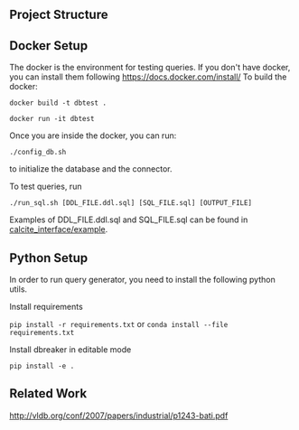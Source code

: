 ## Project Structure


## Docker Setup

The docker is the environment for testing queries. If you don't have docker, you can install them following https://docs.docker.com/install/ To build the docker:

`docker build -t dbtest .`

`docker run -it dbtest`

Once you are inside the docker, you can run:

`./config_db.sh`

to initialize the database and the connector.

To test queries, run

`./run_sql.sh [DDL_FILE.ddl.sql] [SQL_FILE.sql] [OUTPUT_FILE]`

Examples of DDL_FILE.ddl.sql and SQL_FILE.sql can be found in [calcite_interface/example](https://github.com/Mestway/dbreaker/tree/master/example).

## Python Setup

In order to run query generator, you need to install the following python utils.

Install requirements

`pip install -r requirements.txt` or `conda install --file requirements.txt`

Install dbreaker in editable mode

`pip install -e .`

## Related Work

http://vldb.org/conf/2007/papers/industrial/p1243-bati.pdf

